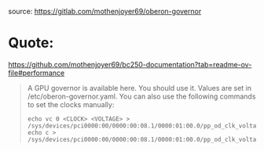 source: https://gitlab.com/mothenjoyer69/oberon-governor

# Quote:
https://github.com/mothenjoyer69/bc250-documentation?tab=readme-ov-file#performance
>A GPU governor is available here. You should use it. Values are set in /etc/oberon-governor.yaml.
>You can also use the following commands to set the clocks manually:
>```
>echo vc 0 <CLOCK> <VOLTAGE> > /sys/devices/pci0000:00/0000:00:08.1/0000:01:00.0/pp_od_clk_voltage
>echo c > /sys/devices/pci0000:00/0000:00:08.1/0000:01:00.0/pp_od_clk_voltage
>```

